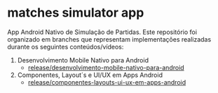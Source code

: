 # matches simulator app

App Android Nativo de Simulação de Partidas. Este repositório foi organizado em branches que representam implementações realizadas durante os seguintes conteúdos/vídeos:

1. Desenvolvimento Mobile Nativo para Android
      - [release/desenvolvimento-mobile-nativo-para-android](https://github.com/LeilaMBB/matches-simulator-app/tree/release/desenvolvimento-mobile-nativo-para-android)
2. Componentes, Layout´s e UI/UX em Apps Android
      - [release/componentes-layouts-ui-ux-em-apps-android](https://github.com/LeilaMBB/matches-simulator-app/tree/release/desenvolvimento-mobile-nativo-para-android)
